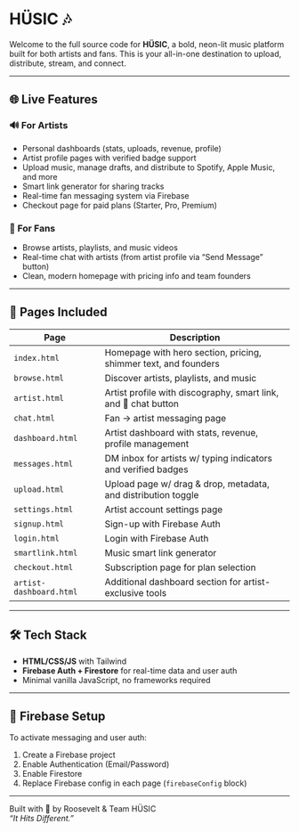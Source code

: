 
# HÜSIC 🎶

Welcome to the full source code for **HÜSIC**, a bold, neon-lit music platform built for both artists and fans. This is your all-in-one destination to upload, distribute, stream, and connect.

---

## 🌐 Live Features

### 🔊 For Artists
- Personal dashboards (stats, uploads, revenue, profile)
- Artist profile pages with verified badge support
- Upload music, manage drafts, and distribute to Spotify, Apple Music, and more
- Smart link generator for sharing tracks
- Real-time fan messaging system via Firebase
- Checkout page for paid plans (Starter, Pro, Premium)

### 👥 For Fans
- Browse artists, playlists, and music videos
- Real-time chat with artists (from artist profile via “Send Message” button)
- Clean, modern homepage with pricing info and team founders

---

## 📁 Pages Included

| Page | Description |
|------|-------------|
| `index.html` | Homepage with hero section, pricing, shimmer text, and founders |
| `browse.html` | Discover artists, playlists, and music |
| `artist.html` | Artist profile with discography, smart link, and 💬 chat button |
| `chat.html` | Fan → artist messaging page |
| `dashboard.html` | Artist dashboard with stats, revenue, profile management |
| `messages.html` | DM inbox for artists w/ typing indicators and verified badges |
| `upload.html` | Upload page w/ drag & drop, metadata, and distribution toggle |
| `settings.html` | Artist account settings page |
| `signup.html` | Sign-up with Firebase Auth |
| `login.html` | Login with Firebase Auth |
| `smartlink.html` | Music smart link generator |
| `checkout.html` | Subscription page for plan selection |
| `artist-dashboard.html` | Additional dashboard section for artist-exclusive tools |

---

## 🛠 Tech Stack
- **HTML/CSS/JS** with Tailwind
- **Firebase Auth + Firestore** for real-time data and user auth
- Minimal vanilla JavaScript, no frameworks required

---

## 🔐 Firebase Setup
To activate messaging and user auth:
1. Create a Firebase project
2. Enable Authentication (Email/Password)
3. Enable Firestore
4. Replace Firebase config in each page (`firebaseConfig` block)

---

Built with 💙 by Roosevelt & Team HÜSIC  
*“It Hits Different.”*
